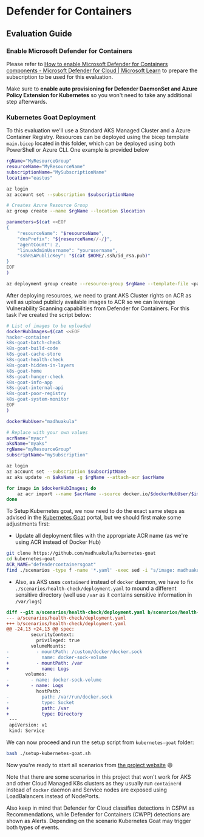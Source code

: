 # Defender for Containers

## Evaluation Guide

### Enable Microsoft Defender for Containers

Please refer to [How to enable Microsoft Defender for Containers components - Microsoft Defender for Cloud | Microsoft Learn](https://learn.microsoft.com/en-us/azure/defender-for-cloud/defender-for-containers-enable?tabs=aks-deploy-portal%2Ck8s-deploy-asc%2Ck8s-verify-asc%2Ck8s-remove-arc%2Caks-removeprofile-api&pivots=defender-for-container-aks) to prepare the subscription to be used for this evaluation.

Make sure to **enable auto provisioning for Defender DaemonSet and Azure Policy Extension for Kubernetes** so you won't need to take any additional step afterwards.

### Kubernetes Goat Deployment

To this evaluation we'll use a Standard AKS Managed Cluster and a Azure Container Registry. Resources can be deployed using the bicep template `main.bicep` located in this folder, which can be deployed using both PowerShell or Azure CLI. One example is provided below

```bash
rgName="MyResourceGroup"
resourceName="MyResourceName"
subscriptionName="MySubscriptionName"
location="eastus"

az login
az account set --subscription $subscriptionName

# Creates Azure Resource Group
az group create --name $rgName --location $location

parameters=$(cat <<EOF
{
    "resourceName": "$resourceName",
    "dnsPrefix": "${resourceName//-/}",
    "agentCount": 2,
    "linuxAdminUsername": "yourusername",
    "sshRSAPublicKey": "$(cat $HOME/.ssh/id_rsa.pub)"
}
EOF
)

az deployment group create --resource-group $rgName --template-file <path-to-bicep> --parameters $parameters
```

After deploying resources, we need to grant AKS Cluster rights on ACR as well as upload publicly available images to ACR so we can leverage Vulnerability Scanning capabilities from Defender for Containers. For this task I've created the script below:

```bash
# List of images to be uploaded
dockerHubImages=$(cat <<EOF
hacker-container
k8s-goat-batch-check
k8s-goat-build-code
k8s-goat-cache-store
k8s-goat-health-check
k8s-goat-hidden-in-layers
k8s-goat-home
k8s-goat-hunger-check
k8s-goat-info-app
k8s-goat-internal-api
k8s-goat-poor-registry
k8s-goat-system-monitor
EOF
)

dockerHubUser="madhuakula"

# Replace with your own values
acrName="myacr"
aksName="myaks"
rgName="myResourceGroup"
subscriptName="mySubscription"

az login
az account set --subscription $subscriptName
az aks update -n $aksName -g $rgName --attach-acr $acrName

for image in $dockerHubImages; do
    az acr import --name $acrName --source docker.io/$dockerHubUser/$image:latest
done
```

To Setup Kubernetes goat, we now need to do the exact same steps as advised in the [Kubernetes Goat](https://madhuakula.com/kubernetes-goat/) portal, but we should first make some adjustments first:

- Update all deployment files with the appropriate ACR name (as we're using ACR instead of Docker Hub)

```bash
git clone https://github.com/madhuakula/kubernetes-goat
cd kubernetes-goat
ACR_NAME="defendercontainersgoat"
find ./scenarios -type f -name '*.yaml' -exec sed -i "s/image: madhuakula/image: $ACR_NAME.azurecr.io/g" {} +
```

- Also, as AKS uses `containerd` instead of `docker` daemon, we have to fix `./scenarios/health-check/deployment.yaml` to mound a different sensitive directory (well use `/var` as it contains sensitive information in `/var/logs`)

```diff
diff --git a/scenarios/health-check/deployment.yaml b/scenarios/health-check/deployment.yaml
--- a/scenarios/health-check/deployment.yaml
+++ b/scenarios/health-check/deployment.yaml
@@ -24,13 +24,13 @@ spec:
         securityContext:
           privileged: true
         volumeMounts:
-          - mountPath: /custom/docker/docker.sock
-            name: docker-sock-volume
+          - mountPath: /var
+            name: Logs
       volumes:
-        - name: docker-sock-volume
+        - name: Logs
           hostPath:
-            path: /var/run/docker.sock
-            type: Socket
+            path: /var
+            type: Directory
 ---
 apiVersion: v1
 kind: Service
```

We can now proceed and run the setup script from `kubernetes-goat` folder:

```bash
bash ./setup-kubernetes-goat.sh
```

Now you're ready to start all scenarios from [the project website](https://madhuakula.com/kubernetes-goat/docs/scenarios/) :smile:

Note that there are some scenarios in this project that won't work for AKS and other Cloud Managed K8s clusters as they usually run `containerd` instead of `docker` daemon and Service nodes are exposed using LoadBalancers instead of NodePorts.

Also keep in mind that Defender for Cloud classifies detections in CSPM as Recommendations, while Defender for Containers (CWPP) detections are shown as Alerts. Depending on the scenario Kubernetes Goat may trigger both types of events.
